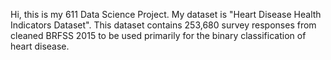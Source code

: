 Hi, this is my 611 Data Science Project. My dataset is "Heart Disease Health Indicators Dataset".
This dataset contains 253,680 survey responses from cleaned BRFSS 2015 to be used primarily for the binary classification of heart disease.
